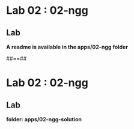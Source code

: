 <!-- .slide: class="exercice" -->

# Lab 02 : 02-ngg

## Lab

<b>A readme is available in the apps/02-ngg folder</b>

<!-- .element: class="full-center" -->

##==##

<!-- .slide: class="exercice full-center" -->

# Lab 02 : 02-ngg

## Lab

<b>folder: apps/02-ngg-solution</b>
